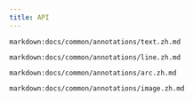 ```yaml
---
title: API
---
```


`markdown:docs/common/annotations/text.zh.md`

`markdown:docs/common/annotations/line.zh.md`

`markdown:docs/common/annotations/arc.zh.md`

`markdown:docs/common/annotations/image.zh.md`
